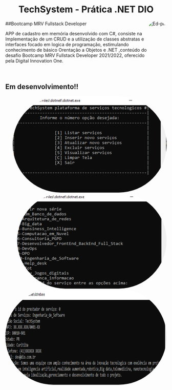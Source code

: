 <h1 align="center">
    TechSystem - Prática .NET DIO 
</h1>


<div>
        <img align="right" alt="Ed-pic" height="150" style="border-radius:50px;" src="https://hermes.digitalinnovation.one/tracks/5ff98a20-9788-4727-bf44-996f0e4844a2.png">
</div>


##Bootcamp MRV Fullstack Developer




APP de cadastro em memória desenvolvido com C#, consiste na Implementação de um CRUD e a utilização de classes abstratas e interfaces focado em logica de programação, estimulando conhecimento de básico Orentação a Objetos e .NET ,conteúdo do desafio  Bootcamp MRV Fullstack Developer 2021/2022, oferecido pela Digital Innovation One.



<br>

## Em desenvolvimento!!

<div>
        <img align="right" alt="Ed-pic" height="300" style="border-radius:150px;" src="img\menu.png">
        <img align="right" alt="Ed-pic" height="300" style="border-radius:150px;" src="img\Enum.png">
        <img align="right" alt="Ed-pic" height="300" style="border-radius:200px;" src="img\Descriçao.png">

        
</div>
